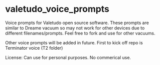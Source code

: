 # valetudo_voice_prompts

Voice prompts for Valetudo open source software. These prompts are similar to Dreame vacuum so may not work for other devices due to different filenames/prompts. Feel free to fork and use for other vacuums.

Other voice prompts will be added in future. First to kick off repo is Terminator voice (T2 folder)

License: Can use for personal purposes. No commerical use.
